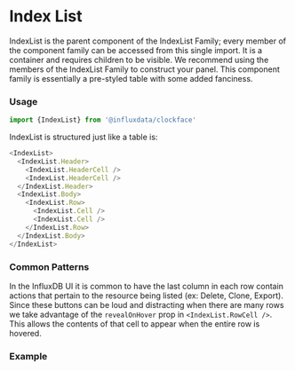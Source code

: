 # Index List

IndexList is the parent component of the IndexList Family; every member of the component family can be accessed from this single import. It is a container and requires children to be visible. We recommend using the members of the IndexList Family to construct your panel. This component family is essentially a pre-styled table with some added fanciness.

### Usage
```js
import {IndexList} from '@influxdata/clockface'
```

IndexList is structured just like a table is:

```js
<IndexList>
  <IndexList.Header>
    <IndexList.HeaderCell />
    <IndexList.HeaderCell />
  </IndexList.Header>
  <IndexList.Body>
    <IndexList.Row>
      <IndexList.Cell />
      <IndexList.Cell />
    </IndexList.Row>
  </IndexList.Body>
</IndexList>
```

### Common Patterns

In the InfluxDB UI it is common to have the last column in each row contain actions that pertain to the resource being listed (ex: Delete, Clone, Export). Since these buttons can be loud and distracting when there are many rows we take advantage of the `revealOnHover` prop in `<IndexList.RowCell />`. This allows the contents of that cell to appear when the entire row is hovered.

### Example
<!-- STORY -->

<!-- STORY HIDE START -->

<!-- STORY HIDE END -->

<!-- PROPS -->
